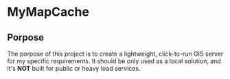 # MyMapCache

## Porpose

The porpose of this project is to create a lightweight, click-to-run GIS server for my specific requirements. It should be only used as a local solution, and it's **NOT** built for public or heavy load services.
